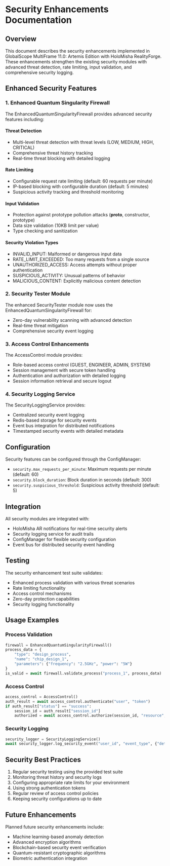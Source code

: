 # Security Enhancements Documentation

## Overview

This document describes the security enhancements implemented in GlobalScope MultiFrame 11.0: Artemis Edition with HoloMisha RealityForge. These enhancements strengthen the existing security modules with advanced threat detection, rate limiting, input validation, and comprehensive security logging.

## Enhanced Security Features

### 1. Enhanced Quantum Singularity Firewall

The EnhancedQuantumSingularityFirewall provides advanced security features including:

#### Threat Detection
- Multi-level threat detection with threat levels (LOW, MEDIUM, HIGH, CRITICAL)
- Comprehensive threat history tracking
- Real-time threat blocking with detailed logging

#### Rate Limiting
- Configurable request rate limiting (default: 60 requests per minute)
- IP-based blocking with configurable duration (default: 5 minutes)
- Suspicious activity tracking and threshold monitoring

#### Input Validation
- Protection against prototype pollution attacks (__proto__, constructor, prototype)
- Data size validation (10KB limit per value)
- Type checking and sanitization

#### Security Violation Types
- INVALID_INPUT: Malformed or dangerous input data
- RATE_LIMIT_EXCEEDED: Too many requests from a single source
- UNAUTHORIZED_ACCESS: Access attempts without proper authentication
- SUSPICIOUS_ACTIVITY: Unusual patterns of behavior
- MALICIOUS_CONTENT: Explicitly malicious content detection

### 2. Security Tester Module

The enhanced SecurityTester module now uses the EnhancedQuantumSingularityFirewall for:

- Zero-day vulnerability scanning with advanced detection
- Real-time threat mitigation
- Comprehensive security event logging

### 3. Access Control Enhancements

The AccessControl module provides:

- Role-based access control (GUEST, ENGINEER, ADMIN, SYSTEM)
- Session management with secure token handling
- Authentication and authorization with detailed logging
- Session information retrieval and secure logout

### 4. Security Logging Service

The SecurityLoggingService provides:

- Centralized security event logging
- Redis-based storage for security events
- Event bus integration for distributed notifications
- Timestamped security events with detailed metadata

## Configuration

Security features can be configured through the ConfigManager:

- `security.max_requests_per_minute`: Maximum requests per minute (default: 60)
- `security.block_duration`: Block duration in seconds (default: 300)
- `security.suspicious_threshold`: Suspicious activity threshold (default: 5)

## Integration

All security modules are integrated with:

- HoloMisha AR notifications for real-time security alerts
- Security logging service for audit trails
- ConfigManager for flexible security configuration
- Event bus for distributed security event handling

## Testing

The security enhancement test suite validates:

- Enhanced process validation with various threat scenarios
- Rate limiting functionality
- Access control mechanisms
- Zero-day protection capabilities
- Security logging functionality

## Usage Examples

### Process Validation
```python
firewall = EnhancedQuantumSingularityFirewall()
process_data = {
    "type": "design_process",
    "name": "chip_design_1",
    "parameters": {"frequency": "2.5GHz", "power": "5W"}
}
is_valid = await firewall.validate_process("process_1", process_data)
```

### Access Control
```python
access_control = AccessControl()
auth_result = await access_control.authenticate("user", "token")
if auth_result["status"] == "success":
    session_id = auth_result["session_id"]
    authorized = await access_control.authorize(session_id, "resource", "action")
```

### Security Logging
```python
security_logger = SecurityLoggingService()
await security_logger.log_security_event("user_id", "event_type", {"details": "event_details"})
```

## Security Best Practices

1. Regular security testing using the provided test suite
2. Monitoring threat history and security logs
3. Configuring appropriate rate limits for your environment
4. Using strong authentication tokens
5. Regular review of access control policies
6. Keeping security configurations up to date

## Future Enhancements

Planned future security enhancements include:

- Machine learning-based anomaly detection
- Advanced encryption algorithms
- Blockchain-based security event verification
- Quantum-resistant cryptographic algorithms
- Biometric authentication integration